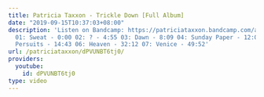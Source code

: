```yaml
---
title: Patricia Taxxon - Trickle Down [Full Album]
date: "2019-09-15T10:37:03+08:00"
description: 'Listen on Bandcamp: https://patriciataxxon.bandcamp.com/album/trickle-down
  01: Sweat - 0:00 02: ? - 4:55 03: Dawn - 8:09 04: Sunday Paper - 12:03 05: Best
  Persuits - 14:43 06: Heaven - 32:12 07: Venice - 49:52'
url: /patriciataxxon/dPVUNBT6tj0/
providers:
  youtube:
    id: dPVUNBT6tj0
type: video
---
```

